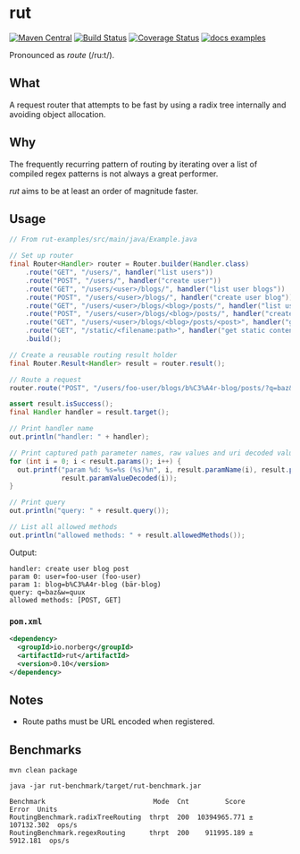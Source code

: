 rut
===

[![Maven Central](https://maven-badges.herokuapp.com/maven-central/io.norberg/rut/badge.svg)](https://maven-badges.herokuapp.com/maven-central/io.norberg/rut) [![Build Status](https://travis-ci.org/danielnorberg/rut.svg?branch=master)](https://travis-ci.org/danielnorberg/rut) [![Coverage Status](https://coveralls.io/repos/danielnorberg/rut/badge.svg?branch=master)](https://coveralls.io/r/danielnorberg/rut?branch=master) [![docs examples](https://sourcegraph.com/api/repos/github.com/danielnorberg/rut/.badges/docs-examples.svg)](https://sourcegraph.com/github.com/danielnorberg/rut)

Pronounced as *route* (/ru:t/).

What
----

A request router that attempts to be fast by using a radix tree internally and avoiding object
allocation.


Why
---

The frequently recurring pattern of routing by iterating over a list of compiled regex patterns is
not always a great performer.

*rut* aims to be at least an order of magnitude faster.


Usage
-----

```java
// From rut-examples/src/main/java/Example.java

// Set up router
final Router<Handler> router = Router.builder(Handler.class)
    .route("GET", "/users/", handler("list users"))
    .route("POST", "/users/", handler("create user"))
    .route("GET", "/users/<user>/blogs/", handler("list user blogs"))
    .route("POST", "/users/<user>/blogs/", handler("create user blog"))
    .route("GET", "/users/<user>/blogs/<blog>/posts/", handler("list user blog posts"))
    .route("POST", "/users/<user>/blogs/<blog>/posts/", handler("create user blog post"))
    .route("GET", "/users/<user>/blogs/<blog>/posts/<post>", handler("get user blog post"))
    .route("GET", "/static/<filename:path>", handler("get static content"))
    .build();

// Create a reusable routing result holder
final Router.Result<Handler> result = router.result();

// Route a request
router.route("POST", "/users/foo-user/blogs/b%C3%A4r-blog/posts/?q=baz&w=quux", result);

assert result.isSuccess();
final Handler handler = result.target();

// Print handler name
out.println("handler: " + handler);

// Print captured path parameter names, raw values and uri decoded values
for (int i = 0; i < result.params(); i++) {
  out.printf("param %d: %s=%s (%s)%n", i, result.paramName(i), result.paramValue(i),
             result.paramValueDecoded(i));
}

// Print query
out.println("query: " + result.query());

// List all allowed methods
out.println("allowed methods: " + result.allowedMethods());
```

Output:
```
handler: create user blog post
param 0: user=foo-user (foo-user)
param 1: blog=b%C3%A4r-blog (bär-blog)
query: q=baz&w=quux
allowed methods: [POST, GET]
```

### `pom.xml`

```xml
<dependency>
  <groupId>io.norberg</groupId>
  <artifactId>rut</artifactId>
  <version>0.10</version>
</dependency>
```

Notes
-----

* Route paths must be URL encoded when registered.


Benchmarks
----------

```
mvn clean package

java -jar rut-benchmark/target/rut-benchmark.jar
```

```
Benchmark                           Mode  Cnt         Score        Error  Units
RoutingBenchmark.radixTreeRouting  thrpt  200  10394965.771 ± 107132.302  ops/s
RoutingBenchmark.regexRouting      thrpt  200    911995.189 ±   5912.181  ops/s
```

